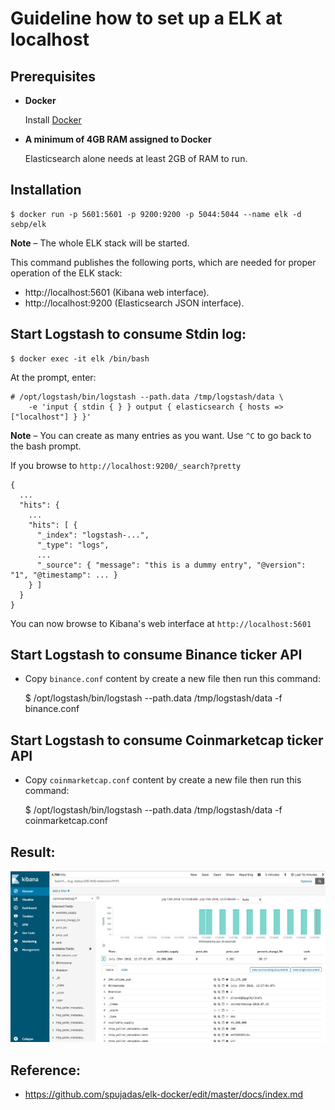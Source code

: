 # Guideline how to set up a ELK at localhost



## Prerequisites

- **Docker**

	Install [Docker](https://docker.com/)

- **A minimum of 4GB RAM assigned to Docker**

	Elasticsearch alone needs at least 2GB of RAM to run.


## Installation

	$ docker run -p 5601:5601 -p 9200:9200 -p 5044:5044 --name elk -d sebp/elk

 **Note** – The whole ELK stack will be started.

This command publishes the following ports, which are needed for proper operation of the ELK stack:

- http://localhost:5601 (Kibana web interface).
- http://localhost:9200 (Elasticsearch JSON interface).

## Start Logstash to consume Stdin log:

	$ docker exec -it elk /bin/bash

At the prompt, enter:

	# /opt/logstash/bin/logstash --path.data /tmp/logstash/data \
		-e 'input { stdin { } } output { elasticsearch { hosts => ["localhost"] } }'

  **Note** – You can create as many entries as you want. Use `^C` to go back to the bash prompt.

If you browse to `http://localhost:9200/_search?pretty`

	{
	  ...
	  "hits": {
	    ...
	    "hits": [ {
	      "_index": "logstash-...",
	      "_type": "logs",
	      ...
	      "_source": { "message": "this is a dummy entry", "@version": "1", "@timestamp": ... }
	    } ]
	  }
	}

You can now browse to Kibana's web interface at `http://localhost:5601`

## Start Logstash to consume Binance ticker API

*  Copy `binance.conf` content by create a new file then run this command:

	$ /opt/logstash/bin/logstash --path.data /tmp/logstash/data -f binance.conf

## Start Logstash to consume Coinmarketcap ticker API

*  Copy `coinmarketcap.conf` content by create a new file then run this command:

	$ /opt/logstash/bin/logstash --path.data /tmp/logstash/data -f coinmarketcap.conf

## Result:

   ![Screenshot](coinmarketcap.png)

## Reference:

* https://github.com/spujadas/elk-docker/edit/master/docs/index.md
